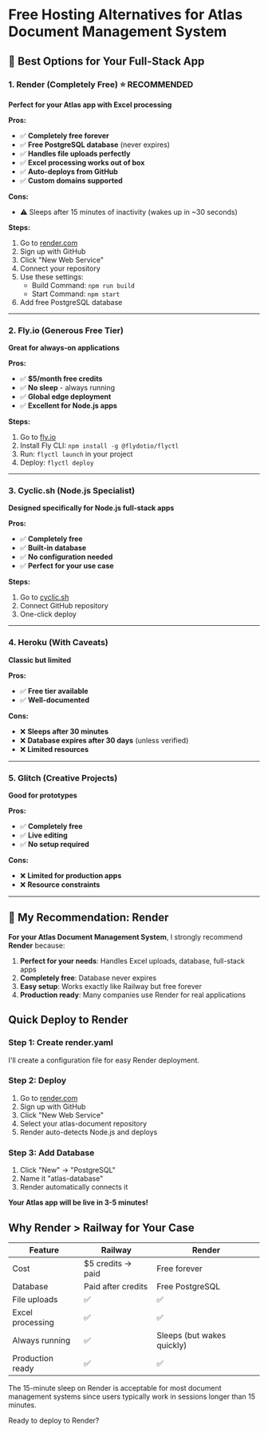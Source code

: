 # Free Hosting Alternatives for Atlas Document Management System

## 🥇 Best Options for Your Full-Stack App

### 1. Render (Completely Free) ⭐ RECOMMENDED
**Perfect for your Atlas app with Excel processing**

**Pros:**
- ✅ **Completely free forever**
- ✅ **Free PostgreSQL database** (never expires)
- ✅ **Handles file uploads perfectly**
- ✅ **Excel processing works out of box**
- ✅ **Auto-deploys from GitHub**
- ✅ **Custom domains supported**

**Cons:**
- ⚠️ Sleeps after 15 minutes of inactivity (wakes up in ~30 seconds)

**Steps:**
1. Go to [render.com](https://render.com)
2. Sign up with GitHub
3. Click "New Web Service"
4. Connect your repository
5. Use these settings:
   - Build Command: `npm run build`
   - Start Command: `npm start`
6. Add free PostgreSQL database

---

### 2. Fly.io (Generous Free Tier)
**Great for always-on applications**

**Pros:**
- ✅ **$5/month free credits**
- ✅ **No sleep** - always running
- ✅ **Global edge deployment**
- ✅ **Excellent for Node.js apps**

**Steps:**
1. Go to [fly.io](https://fly.io)
2. Install Fly CLI: `npm install -g @flydotio/flyctl`
3. Run: `flyctl launch` in your project
4. Deploy: `flyctl deploy`

---

### 3. Cyclic.sh (Node.js Specialist)
**Designed specifically for Node.js full-stack apps**

**Pros:**
- ✅ **Completely free**
- ✅ **Built-in database**
- ✅ **No configuration needed**
- ✅ **Perfect for your use case**

**Steps:**
1. Go to [cyclic.sh](https://cyclic.sh)
2. Connect GitHub repository
3. One-click deploy

---

### 4. Heroku (With Caveats)
**Classic but limited**

**Pros:**
- ✅ **Free tier available**
- ✅ **Well-documented**

**Cons:**
- ❌ **Sleeps after 30 minutes**
- ❌ **Database expires after 30 days** (unless verified)
- ❌ **Limited resources**

---

### 5. Glitch (Creative Projects)
**Good for prototypes**

**Pros:**
- ✅ **Completely free**
- ✅ **Live editing**
- ✅ **No setup required**

**Cons:**
- ❌ **Limited for production apps**
- ❌ **Resource constraints**

---

## 🎯 My Recommendation: Render

**For your Atlas Document Management System**, I strongly recommend **Render** because:

1. **Perfect for your needs**: Handles Excel uploads, database, full-stack apps
2. **Completely free**: Database never expires
3. **Easy setup**: Works exactly like Railway but free forever
4. **Production ready**: Many companies use Render for real applications

## Quick Deploy to Render

### Step 1: Create render.yaml
I'll create a configuration file for easy Render deployment.

### Step 2: Deploy
1. Go to [render.com](https://render.com)
2. Sign up with GitHub
3. Click "New Web Service"
4. Select your atlas-document repository
5. Render auto-detects Node.js and deploys

### Step 3: Add Database
1. Click "New" → "PostgreSQL"
2. Name it "atlas-database"
3. Render automatically connects it

**Your Atlas app will be live in 3-5 minutes!**

## Why Render > Railway for Your Case

| Feature | Railway | Render |
|---------|---------|---------|
| Cost | $5 credits → paid | Free forever |
| Database | Paid after credits | Free PostgreSQL |
| File uploads | ✅ | ✅ |
| Excel processing | ✅ | ✅ |
| Always running | ✅ | Sleeps (but wakes quickly) |
| Production ready | ✅ | ✅ |

The 15-minute sleep on Render is acceptable for most document management systems since users typically work in sessions longer than 15 minutes.

Ready to deploy to Render?